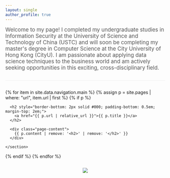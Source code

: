 ```yaml
---
layout: single
author_profile: true
---
```


<div class="welcome-section" style="margin-bottom: 2em; padding-bottom: 1em; border-bottom: 1px solid #eee;">
  <!-- <h1 style="font-size: 2.5em; margin-bottom: 0.2em;">张广为 (Guangwei Zhang)</h1> -->
  
  <p style="font-size: 1.2em; color: #555; margin-top: 0;">
    Welcome to my page! I completed my undergraduate studies in Information Security at the University of Science and Technology of China (USTC) and will soon be completing my master's degree in Computer Science at the City University of Hong Kong (CityU). I am passionate about applying data science techniques to the business world and am actively seeking opportunities in this exciting, cross-disciplinary field.
  </p>
  
  <p>
    
  </p>

</div>




{% for item in site.data.navigation.main %}
  {% assign p = site.pages | where: "url", item.url | first %}
  {% if p %}
    <section id="{{ item.title | slugify }}" class="page-summary" style="margin-bottom: 3em;">
      
      <h2 style="border-bottom: 2px solid #000; padding-bottom: 0.5em; margin-top: 2em;">
        <a href="{{ p.url | relative_url }}">{{ p.title }}</a>
      </h2>

      <div class="page-content">
        {{ p.content | remove: '<h2>' | remove: '</h2>' }}
      </div>

    </section>
  {% endif %}
{% endfor %}



<div style="display: flex; justify-content: center; margin: 2em 0;">
  <a href="https://clustrmaps.com/site/1c7ct" title="ClustrMaps">
    <img src="//www.clustrmaps.com/map_v2.png?d=TtQYZYFrk87LEWmUBSwoKSS3gQYl6vR5iALr2DB9cO4&cl=ffffff" />
  </a>
</div>

